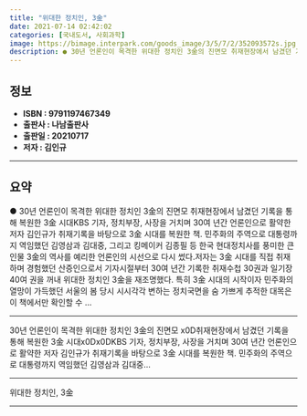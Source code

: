 ```yaml
---
title: "위대한 정치인, 3金"
date: 2021-07-14 02:42:02
categories: [국내도서, 사회과학]
image: https://bimage.interpark.com/goods_image/3/5/7/2/352093572s.jpg
description: ● 30년 언론인이 목격한 위대한 정치인 3金의 진면모 취재현장에서 남겼던 기록을 통해 복원한 3金 시대KBS 기자, 정치부장, 사장을 거치며 30여 년간 언론인으로 활약한 저자 김인규가 취재기록을 바탕으로 3金 시대를 복원한 책. 민주화의 주역으로 대통령까지 역임했던 김영삼과 김대
---
```


## **정보**

- **ISBN : 9791197467349**
- **출판사 : 나남출판사**
- **출판일 : 20210717**
- **저자 : 김인규**

------



## **요약**

●  30년 언론인이 목격한 위대한 정치인 3金의 진면모  취재현장에서 남겼던 기록을 통해 복원한 3金 시대KBS 기자, 정치부장, 사장을 거치며 30여 년간 언론인으로 활약한 저자 김인규가 취재기록을 바탕으로 3金 시대를 복원한 책. 민주화의 주역으로 대통령까지 역임했던 김영삼과 김대중, 그리고 킹메이커 김종필 등 한국 현대정치사를 풍미한 큰 인물 3金의 역사를 예리한 언론인의 시선으로 다시 썼다.저자는 3金 시대를 직접 취재하며 경험했던 산증인으로서 기자시절부터 30여 년간 기록한 취재수첩 30권과 일기장 40여 권을 꺼내 위대한 정치인 3金을 재조명했다. 특히 3金 시대의 시작이자 민주화의 열망이 가득했던 서울의 봄 당시 시시각각 변하는 정치국면을 숨 가쁘게 추적한 대목은 이 책에서만 확인할 수 ...

------

30년 언론인이 목격한 위대한 정치인 3金의 진면모  x0D취재현장에서 남겼던 기록을 통해 복원한 3金 시대x0Dx0DKBS 기자, 정치부장, 사장을 거치며 30여 년간 언론인으로 활약한 저자 김인규가 취재기록을 바탕으로 3金 시대를 복원한 책. 민주화의 주역으로 대통령까지 역임했던 김영삼과 김대중... 

------


위대한 정치인, 3金 

------


